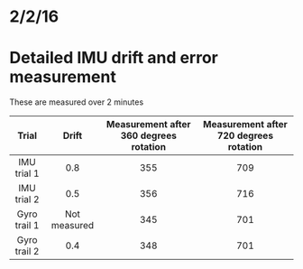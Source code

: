# 2/2/16
# Detailed IMU drift and error measurement
These are measured over 2 minutes

| Trial         | Drift          | Measurement after 360 degrees rotation  | Measurement after 720 degrees rotation  |
|:------------:|:------------:|:---:|:---:|
| IMU trial 1  | 0.8          | 355 | 709 |
| IMU trial 2  | 0.5          | 356 | 716 |
| Gyro trail 1 | Not measured | 345 | 701 |
| Gyro trail 2 | 0.4          | 348 | 701 |
